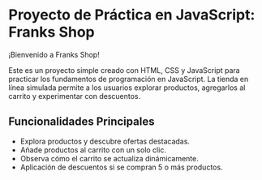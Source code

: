 # Proyecto de Práctica en JavaScript: Franks Shop

¡Bienvenido a Franks Shop!

Este es un proyecto simple creado con HTML, CSS y JavaScript para practicar los fundamentos de programación en JavaScript. La tienda en línea simulada permite a los usuarios explorar productos, agregarlos al carrito y experimentar con descuentos.

## Funcionalidades Principales

- Explora productos y descubre ofertas destacadas.
- Añade productos al carrito con un solo clic.
- Observa cómo el carrito se actualiza dinámicamente.
- Aplicación de descuentos si se compran 5 o más productos.